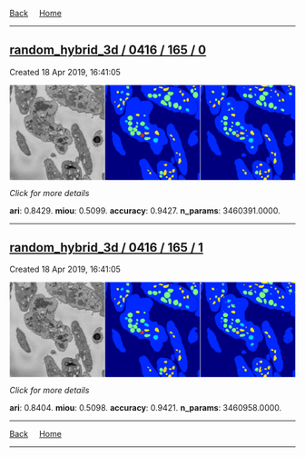 
[Back](..)&nbsp;&nbsp;&nbsp;&nbsp;&nbsp;[Home](https://leapmanlab.github.io/snapshots)

---

<div class="summary"><a href="0"><h2>random_hybrid_3d / 0416 / 165 / 0</h2></a><p>Created 18 Apr 2019, 16:41:05
</p><a href="0"><img src="0/media/summary.png" align="center"></a><p>
<i>Click for more details</i>
</p></div>

**ari**: 0.8429. **miou**: 0.5099. **accuracy**: 0.9427. **n_params**: 3460391.0000. 

---

<div class="summary"><a href="1"><h2>random_hybrid_3d / 0416 / 165 / 1</h2></a><p>Created 18 Apr 2019, 16:41:05
</p><a href="1"><img src="1/media/summary.png" align="center"></a><p>
<i>Click for more details</i>
</p></div>

**ari**: 0.8404. **miou**: 0.5098. **accuracy**: 0.9421. **n_params**: 3460958.0000. 

---

[Back](..)&nbsp;&nbsp;&nbsp;&nbsp;&nbsp;[Home](https://leapmanlab.github.io/snapshots)

---